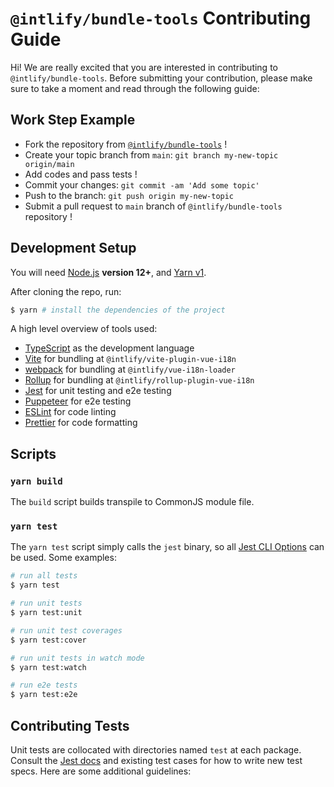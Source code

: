 # `@intlify/bundle-tools` Contributing Guide

Hi! We are really excited that you are interested in contributing to `@intlify/bundle-tools`. Before submitting your contribution, please make sure to take a moment and read through the following guide:

## Work Step Example

- Fork the repository from [`@intlify/bundle-tools`](https://github.com/intlify/bundle-tools) !
- Create your topic branch from `main`: `git branch my-new-topic origin/main`
- Add codes and pass tests !
- Commit your changes: `git commit -am 'Add some topic'`
- Push to the branch: `git push origin my-new-topic`
- Submit a pull request to `main` branch of `@intlify/bundle-tools` repository !

## Development Setup
You will need [Node.js](http://nodejs.org) **version 12+**, and [Yarn v1](https://classic.yarnpkg.com/).

After cloning the repo, run:

```sh
$ yarn # install the dependencies of the project
```


A high level overview of tools used:

- [TypeScript](https://www.typescriptlang.org/) as the development language
- [Vite](https://vitejs.dev/) for bundling at `@intlify/vite-plugin-vue-i18n`
- [webpack](https://webpack.js.org/) for bundling at `@intlify/vue-i18n-loader`
- [Rollup](https://rollupjs.org) for bundling at `@intlify/rollup-plugin-vue-i18n`
- [Jest](https://jestjs.io/) for unit testing and e2e testing
- [Puppeteer](https://pptr.dev/) for e2e testing
- [ESLint](https://eslint.org/) for code linting
- [Prettier](https://prettier.io/) for code formatting


## Scripts

### `yarn build`

The `build` script builds transpile to CommonJS module file.

### `yarn test`

The `yarn test` script simply calls the `jest` binary, so all [Jest CLI Options](https://jestjs.io/docs/en/cli) can be used. Some examples:

```bash
# run all tests
$ yarn test

# run unit tests
$ yarn test:unit

# run unit test coverages
$ yarn test:cover

# run unit tests in watch mode
$ yarn test:watch

# run e2e tests
$ yarn test:e2e
```

## Contributing Tests

Unit tests are collocated with directories named `test` at each package. Consult the [Jest docs](https://jestjs.io/docs/en/using-matchers) and existing test cases for how to write new test specs. Here are some additional guidelines:
